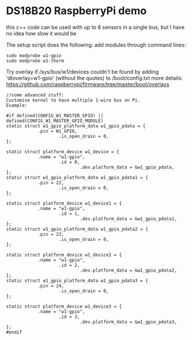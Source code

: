 DS18B20 RaspberryPi demo 
======
this c++ code can be used with up to 8 sensors in a single bus, but I have no idea how slow it would be


The setup script does the following: 
add modules through command lines: 
~~~
sudo modprobe w1-gpio
sudo modprobe w1-therm 
~~~
Try overlay if /sys/bus/w1/devices couldn't be found by adding 'dtoverlay=w1-gpio' (without the quotes) to /boot/config.txt 
more details: https://github.com/raspberrypi/firmware/tree/master/boot/overlays

~~~
//some advanced stuff: 
Customise kernel to have multiple 1-wire bus on Pi. 
Example: 

#if defined(CONFIG_W1_MASTER_GPIO) || defined(CONFIG_W1_MASTER_GPIO_MODULE)
static struct w1_gpio_platform_data w1_gpio_pdata = {
            .pin = W1_GPIO,
                    .is_open_drain = 0,
};

static struct platform_device w1_device = {
            .name = "w1-gpio",
                    .id = 0,
                            .dev.platform_data = &w1_gpio_pdata,
};
static struct w1_gpio_platform_data w1_gpio_pdata1 = {
            .pin = 22,
                    .is_open_drain = 0,
};

static struct platform_device w1_device1 = {
            .name = "w1-gpio",
                    .id = 1,
                            .dev.platform_data = &w1_gpio_pdata1,
};
static struct w1_gpio_platform_data w1_gpio_pdata2 = {
            .pin = 23,
                    .is_open_drain = 0,
};

static struct platform_device w1_device2 = {
            .name = "w1-gpio",
                    .id = 2,
                            .dev.platform_data = &w1_gpio_pdata2,
};
static struct w1_gpio_platform_data w1_gpio_pdata3 = {
            .pin = 24,
                    .is_open_drain = 0,
};

static struct platform_device w1_device3 = {
            .name = "w1-gpio",
                    .id = 3,
                            .dev.platform_data = &w1_gpio_pdata3,
};
#endif
~~~
